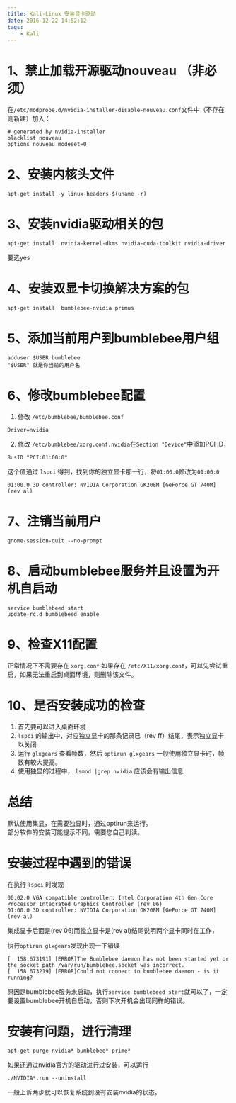 ```yaml
---
title: Kali-Linux 安装显卡驱动
date: 2016-12-22 14:52:12
tags: 
    - Kali
---
```


# 1、禁止加载开源驱动nouveau （非必须）
在`/etc/modprobe.d/nvidia-installer-disable-nouveau.conf`文件中（不存在则新建）加入：
```
# generated by nvidia-installer
blacklist nouveau
options nouveau modeset=0
```

# 2、安装内核头文件
```
apt-get install -y linux-headers-$(uname -r)
```

# 3、安装nvidia驱动相关的包
```
apt-get install  nvidia-kernel-dkms nvidia-cuda-toolkit nvidia-driver
```
要选yes

# 4、安装双显卡切换解决方案的包
```
apt-get install  bumblebee-nvidia primus
```

# 5、添加当前用户到bumblebee用户组
```
adduser $USER bumblebee
"$USER" 就是你当前的用户名
```

# 6、修改bumblebee配置
1. 修改 `/etc/bumblebee/bumblebee.conf`
```
Driver=nvidia
```
2. 修改 `/etc/bumblebee/xorg.conf.nvidia`在`Section "Device"`中添加PCI ID，
```
BusID "PCI:01:00:0"
```
这个值通过 `lspci` 得到，找到你的独立显卡那一行，将`01:00.0`修改为`01:00:0`
```
01:00.0 3D controller: NVIDIA Corporation GK208M [GeForce GT 740M] (rev al) 
```

# 7、注销当前用户
```
gnome-session-quit --no-prompt
```

# 8、启动bumblebee服务并且设置为开机自启动
```
service bumblebeed start
update-rc.d bumblebeed enable
```

# 9、检查X11配置

正常情况下不需要存在 `xorg.conf`
如果存在 `/etc/X11/xorg.conf`，可以先尝试重启，如果无法重启到桌面环境，则删除该文件。

# 10、是否安装成功的检查
1. 首先要可以进入桌面环境
2. `lspci` 的输出中，对应独立显卡的那条记录已（rev ff）结尾，表示独立显卡以关闭
3. 运行 `glxgears` 查看帧数，然后 `optirun glxgears` 一般使用独立显卡时，帧数有较大提高。
4. 使用独显的过程中， `lsmod |grep nvidia` 应该会有输出信息

# 总结
默认使用集显，在需要独显时，通过optirun来运行。<br>
部分软件的安装可能提示不同，需要您自己判读。


# 安装过程中遇到的错误
在执行 `lspci` 时发现
```
00:02.0 VGA compatible controller: Intel Corporation 4th Gen Core Processor Integrated Graphics Controller (rev 06)
01:00.0 3D controller: NVIDIA Corporation GK208M [GeForce GT 740M] (rev al)
```
集成显卡后面是(rev 06)而独立显卡是(rev al)结尾说明两个显卡同时在工作，


执行`optirun glxgears`发现出现一下错误
```
[  158.673191] [ERROR]The Bumblebee daemon has not been started yet or the socket path /var/run/bumblebee.socket was incorrect.
[  158.673219] [ERROR]Could not connect to bumblebee daemon - is it running?
```
原因是bumblebee服务未启动，执行`service bumblebeed start`就可以了，一定要设置bumblebee开机自启动，否则下次开机会出现同样的错误。



# 安装有问题，进行清理
```
apt-get purge nvidia* bumblebee* prime*
```
如果还通过nvidia官方的驱动进行过安装，可以运行
```
./NVIDIA*.run --uninstall
```
一般上诉两步就可以恢复系统到没有安装nvidia的状态。
